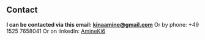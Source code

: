 ## Contact

**I can be contacted via this email: kinaamine@gmail.com**
Or by phone: +49 1525 7658041
Or on linkedIn: [AmineKi6](https://www.linkedin.com/in/amineki6/)
